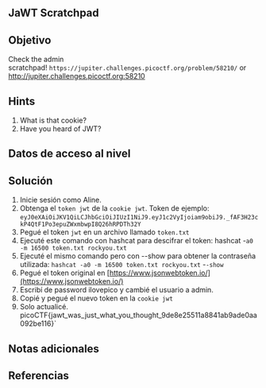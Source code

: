 ## JaWT Scratchpad
## Objetivo
Check the admin scratchpad! `https://jupiter.challenges.picoctf.org/problem/58210/` or http://jupiter.challenges.picoctf.org:58210

## Hints 
1. What is that cookie?
2. Have you heard of JWT?
## Datos de acceso al nivel
## Solución
1. Inicie sesión como Aline.
2. Obtenga el `token jwt` de la `cookie jwt`. Token de ejemplo: `eyJ0eXAiOiJKV1QiLCJhbGciOiJIUzI1NiJ9.eyJ1c2VyIjoiam9obiJ9._fAF3H23ckP4QtF1Po3epuZWxmbwpI8Q26hRPDTh32Y`
3. Pegué el token `jwt` en un archivo llamado `token.txt`
4. Ejecuté este comando con hashcat para descifrar el token: hashcat -`a0 -m 16500 token.txt rockyou.txt`
5. Ejecuté el mismo comando pero con --show para obtener la contraseña utilizada: `hashcat -a0 -m 16500 token.txt rockyou.txt` -`-show`
6. Pegué el token original en [https://www.jsonwebtoken.io/](https://www.jsonwebtoken.io/)
7. Escribí de password ilovepico y cambié el usuario a admin.
8. Copié y pegué el nuevo token en la `cookie jwt`
9. Solo actualicé.
picoCTF{jawt_was_just_what_you_thought_9de8e25511a8841ab9ade0aa092be116}`
## Notas adicionales
## Referencias
